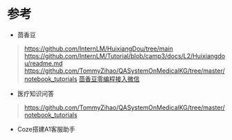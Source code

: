 # 参考

- 茴香豆

> https://github.com/InternLM/HuixiangDou/tree/main
> https://github.com/InternLM/Tutorial/blob/camp3/docs/L2/Huixiangdou/readme.md
> https://github.com/TommyZihao/QASystemOnMedicalKG/tree/master/notebook_tutorials
> [茴香豆零编程接入微信](https://zhuanlan.zhihu.com/p/686579577)

- 医疗知识问答

> https://github.com/TommyZihao/QASystemOnMedicalKG/tree/master/notebook_tutorials

- Coze搭建A1客服助手

> 
